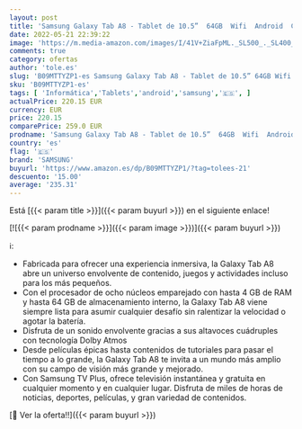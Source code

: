 ```yaml
---
layout: post
title: 'Samsung Galaxy Tab A8 - Tablet de 10.5”  64GB  Wifi  Android  Color Gray  Versión Española '
date: 2022-05-21 22:39:22
image: 'https://m.media-amazon.com/images/I/41V+ZiaFpML._SL500_._SL400_.jpg'
comments: true
category: ofertas
author: 'tole.es'
slug: 'B09MTTYZP1-es Samsung Galaxy Tab A8 - Tablet de 10.5” 64GB Wifi Android...'
sku: 'B09MTTYZP1-es'
tags: [ 'Informática','Tablets','android','samsung','🇪🇸', ]
actualPrice: 220.15 EUR
currency: EUR
price: 220.15
comparePrice: 259.0 EUR
prodname: 'Samsung Galaxy Tab A8 - Tablet de 10.5”  64GB  Wifi  Android  Color Gray  Versión Española '
country: 'es'
flag: '🇪🇸'
brand: 'SAMSUNG'
buyurl: 'https://www.amazon.es/dp/B09MTTYZP1/?tag=tolees-21'
descuento: '15.00'
average: '235.31'
---
```


Está [{{< param title >}}]({{< param buyurl >}}) en el siguiente enlace!

[![{{< param prodname >}}]({{< param image >}})]({{< param buyurl >}})

ℹ️:

- Fabricada para ofrecer una experiencia inmersiva, la Galaxy Tab A8 abre un universo envolvente de contenido, juegos y actividades incluso para los más pequeños.
- Con el procesador de ocho núcleos emparejado con hasta 4 GB de RAM y hasta 64 GB de almacenamiento interno, la Galaxy Tab A8 viene siempre lista para asumir cualquier desafío sin ralentizar la velocidad o agotar la batería.
- Disfruta de un sonido envolvente gracias a sus altavoces cuádruples con tecnología Dolby Atmos
- Desde películas épicas hasta contenidos de tutoriales para pasar el tiempo a lo grande, la Galaxy Tab A8 te invita a un mundo más amplio con su campo de visión más grande y mejorado.
- Con Samsung TV Plus, ofrece televisión instantánea y gratuita en cualquier momento y en cualquier lugar. Disfruta de miles de horas de noticias, deportes, películas, y gran variedad de contenidos.

[🛒 Ver la oferta!!]({{< param buyurl >}})

